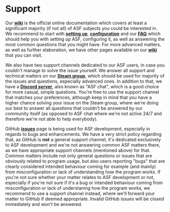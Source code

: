 # Support

Our **[wiki](https://github.com/JustArchiNET/ArchiSteamFarm/wiki)** is the official online documentation which covers at least a significant majority (if not all) of ASF subjects you could be interested in. We recommend to start with **[setting up](https://github.com/JustArchiNET/ArchiSteamFarm/wiki/Setting-up)**, **[configuration](https://github.com/JustArchiNET/ArchiSteamFarm/wiki/Configuration)** and our **[FAQ](https://github.com/JustArchiNET/ArchiSteamFarm/wiki/FAQ)** which should help you with setting up ASF, configuring it, as well as answering the most common questions that you might have. For more advanced matters, as well as further elaboration, we have other pages available on our **[wiki](https://github.com/JustArchiNET/ArchiSteamFarm/wiki)** that you can visit.

We also have two support channels dedicated to our ASF users, in case you couldn't manage to solve the issue yourself. We answer all support and technical matters on our **[Steam group](https://steamcommunity.com/groups/archiasf/discussions/1)**, which should be used for majority of the issues and questions, especially advanced ones. In addition to that, we have a **[Discord server](https://discord.gg/hSQgt8j)**, also known as "ASF chat", which is a good choice for more casual, simple questions. You're free to use the support channel that matches your preferences, although keep in mind that you have a higher chance solving your issue on the Steam group, where we're doing our best to answer all questions that couldn't be answered by our community itself (as opposed to ASF chat where we're not active 24/7 and therefore we're not able to help everybody).

GitHub **[issues](https://github.com/JustArchiNET/ArchiSteamFarm/issues)** page is being used for ASF development, especially in regards to bugs and enhancements. We have a very strict policy regarding that, as GitHub is **not** a general support channel, it's dedicated exclusively to ASF development and we're not answering common ASF matters there, as we have appropriate support channels (mentioned above) for that. Common matters include not only general questions or issues that are obviously related to program usage, but also users reporting "bugs" that are clearly considered intended behaviour coming for example (and mainly) from misconfiguration or lack of understanding how the program works. If you're not sure whether your matter relates to ASF development or not, especially if you're not sure if it's a bug or intended behaviour coming from misconfiguration or lack of understaning how the program works, we recommend to use a support channel instead, where we'll forward your matter to GitHub if deemed appropriate. Invalid GitHub issues will be closed immediately and won't be answered.
